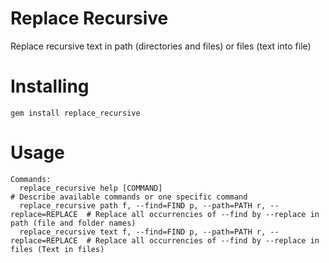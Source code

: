# Replace Recursive

Replace recursive text in path (directories and files) or files (text into file)

# Installing

`gem install replace_recursive`

# Usage

```
Commands:
  replace_recursive help [COMMAND]                                           # Describe available commands or one specific command
  replace_recursive path f, --find=FIND p, --path=PATH r, --replace=REPLACE  # Replace all occurrencies of --find by --replace in path (file and folder names)
  replace_recursive text f, --find=FIND p, --path=PATH r, --replace=REPLACE  # Replace all occurrencies of --find by --replace in files (Text in files)
```

